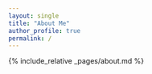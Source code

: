```yaml
---
layout: single
title: "About Me"
author_profile: true
permalink: /
---
```


{% include_relative _pages/about.md %}

